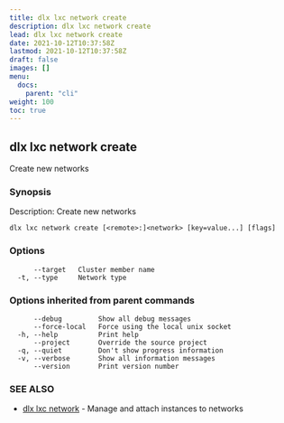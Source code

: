 ```yaml
---
title: dlx lxc network create
description: dlx lxc network create
lead: dlx lxc network create
date: 2021-10-12T10:37:58Z
lastmod: 2021-10-12T10:37:58Z
draft: false
images: []
menu:
  docs:
    parent: "cli"
weight: 100
toc: true
---
```

## dlx lxc network create

Create new networks

### Synopsis

Description:
  Create new networks



```
dlx lxc network create [<remote>:]<network> [key=value...] [flags]
```

### Options

```
      --target   Cluster member name
  -t, --type     Network type
```

### Options inherited from parent commands

```
      --debug         Show all debug messages
      --force-local   Force using the local unix socket
  -h, --help          Print help
      --project       Override the source project
  -q, --quiet         Don't show progress information
  -v, --verbose       Show all information messages
      --version       Print version number
```

### SEE ALSO

* [dlx lxc network](/docs/cmd/dlx_lxc_network)	 - Manage and attach instances to networks

